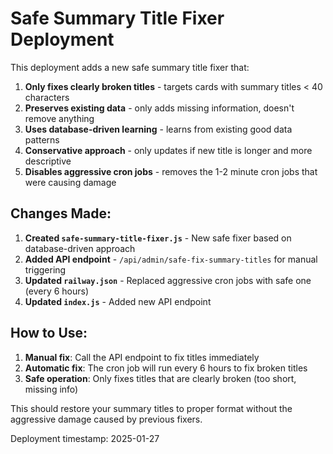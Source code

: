 # Safe Summary Title Fixer Deployment

This deployment adds a new safe summary title fixer that:

1. **Only fixes clearly broken titles** - targets cards with summary titles < 40 characters
2. **Preserves existing data** - only adds missing information, doesn't remove anything
3. **Uses database-driven learning** - learns from existing good data patterns
4. **Conservative approach** - only updates if new title is longer and more descriptive
5. **Disables aggressive cron jobs** - removes the 1-2 minute cron jobs that were causing damage

## Changes Made:

1. **Created `safe-summary-title-fixer.js`** - New safe fixer based on database-driven approach
2. **Added API endpoint** - `/api/admin/safe-fix-summary-titles` for manual triggering
3. **Updated `railway.json`** - Replaced aggressive cron jobs with safe one (every 6 hours)
4. **Updated `index.js`** - Added new API endpoint

## How to Use:

1. **Manual fix**: Call the API endpoint to fix titles immediately
2. **Automatic fix**: The cron job will run every 6 hours to fix broken titles
3. **Safe operation**: Only fixes titles that are clearly broken (too short, missing info)

This should restore your summary titles to proper format without the aggressive damage caused by previous fixers.

Deployment timestamp: 2025-01-27
